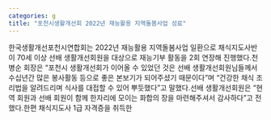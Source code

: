 ```yaml
---
categories: g
title: "포천시생활개선회 2022년 재능활용 지역돌봄사업 성료"
---
```

한국생활개선포천시연합회는 2022년 재능활용 지역돌봄사업 일환으로 채식지도사반이 70세 이상 선배 생활개선회원을 대상으로 재능기부 활동을 2회 연장해 진행했다.천병순 회장은 “포천시 생활개선회가 이어올 수 있었던 것은 선배 생활개선회원님들께서 수십년간 많은 봉사활동 등으로 좋은 본보기가 되어주셨기 때문이다”며 “건강한 채식 조리법을 알려드리며 식사를 대접할 수 있어 뿌듯했다”고 말했다.선배 생활개선회원은 “현역 회원과 선배 회원이 함께 한자리에 모이는 화합의 장을 마련해주셔서 감사하다”고 전했다.한편 채식지도사 1급 자격증을 취득한